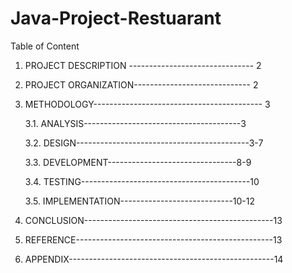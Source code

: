# Java-Project-Restuarant

Table of Content

1. PROJECT DESCRIPTION ------------------------------- 2
2. PROJECT ORGANIZATION----------------------------- 2
3. METHODOLOGY------------------------------------------ 3

	3.1. ANALYSIS---------------------------------------3
	
	3.2. DESIGN-------------------------------------------3-7
	
	3.3. DEVELOPMENT--------------------------------8-9
	
	3.4. TESTING------------------------------------------10
	
	3.5. IMPLEMENTATION----------------------------10-12

4. CONCLUSION-----------------------------------------------13
5. REFERENCE-------------------------------------------------13
6. APPENDIX---------------------------------------------------14
